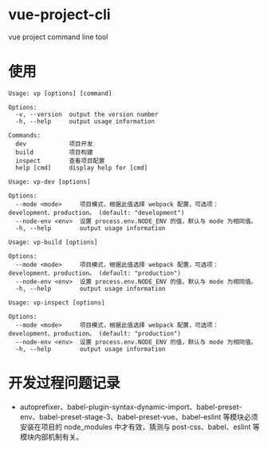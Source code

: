# vue-project-cli
vue project command line tool

# 使用
```
Usage: vp [options] [command]

Options:
  -v, --version  output the version number
  -h, --help     output usage information

Commands:
  dev            项目开发
  build          项目构建
  inspect        查看项目配置
  help [cmd]     display help for [cmd]
```
```
Usage: vp-dev [options]

Options:
  --mode <mode>     项目模式，根据此值选择 webpack 配置，可选项：development、production。 (default: "development")
  --node-env <env>  设置 process.env.NODE_ENV 的值，默认与 mode 为相同值。
  -h, --help        output usage information
```
```
Usage: vp-build [options]

Options:
  --mode <mode>     项目模式，根据此值选择 webpack 配置，可选项：development、production。 (default: "production")
  --node-env <env>  设置 process.env.NODE_ENV 的值，默认与 mode 为相同值。
  -h, --help        output usage information
```
```
Usage: vp-inspect [options]

Options:
  --mode <mode>     项目模式，根据此值选择 webpack 配置，可选项：development、production。 (default: "production")
  --node-env <env>  设置 process.env.NODE_ENV 的值，默认与 mode 为相同值。
  -h, --help        output usage information
```

# 开发过程问题记录
- autoprefixer、babel-plugin-syntax-dynamic-import、babel-preset-env、babel-preset-stage-3、babel-preset-vue、babel-eslint 等模块必须安装在项目的 node_modules 中才有效，猜测与 post-css、babel、eslint 等模块内部机制有关。